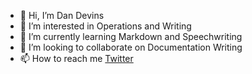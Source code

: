 - 👋 Hi, I’m Dan Devins
- 👀 I’m interested in Operations and Writing
- 🌱 I’m currently learning Markdown and Speechwriting
- 💞️ I’m looking to collaborate on Documentation Writing
- 📫 How to reach me [Twitter](http://www.twitter.com/dan_devins)

<!---
dandevins/dandevins is a ✨ special ✨ repository because its `README.md` (this file) appears on your GitHub profile.
You can click the Preview link to take a look at your changes.
--->
